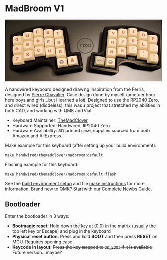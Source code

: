 # MadBroom V1

![MadBroom V1](/keyboards/handwired/themadclover/madbroom_v1/images/madBroomV1_1.jpg)

A handwired keyboard designed drawing inspiration from the Ferris, designed by [Pierre Chavalier](https://github.com/pierrechevalier83/ferris).  Case design done by myself (ametuer hour here boys and girls...but I learned a lot).  Designed to use the RP2040 Zero, and direct wired (diodeless), this was a project that stretched my abilities in both CAD, and working with QMK and Vial.

* Keyboard Maintainer: [TheMadClover](https://github.com/TheMadClover)
* Hardware Supported: Handwired, RP2040 Zero
* Hardware Availability:  3D printed case, supplies sourced from both Amazon and AliExpress.

Make example for this keyboard (after setting up your build environment):

    make handwired/themadclover/madbroom:default

Flashing example for this keyboard:

    make handwired/themadclover/madbroom:default:flash

See the [build environment setup](https://docs.qmk.fm/#/getting_started_build_tools) and the [make instructions](https://docs.qmk.fm/#/getting_started_make_guide) for more information. Brand new to QMK? Start with our [Complete Newbs Guide](https://docs.qmk.fm/#/newbs).

## Bootloader

Enter the bootloader in 3 ways:

* **Bootmagic reset**: Hold down the key at (0,0) in the matrix (usually the top left key or Escape) and plug in the keyboard
* **Physical reset button**: Press and hold **BOOT** and then press **RESET** on MCU.  Requires opening case.
* **Keycode in layout**: ~~Press the key mapped to `QK_BOOT` if it is available~~ Future version...maybe?
